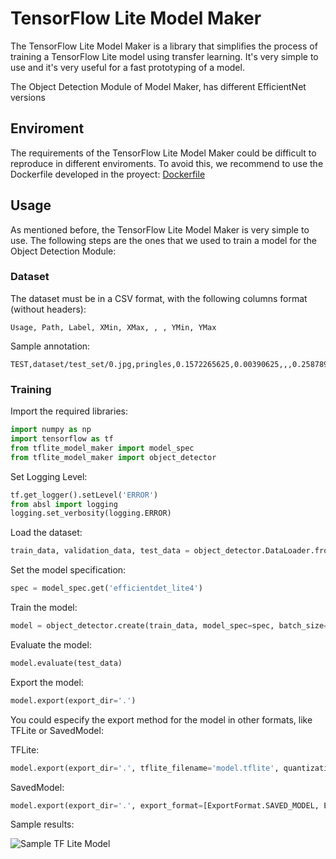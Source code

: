 # TensorFlow Lite Model Maker

The TensorFlow Lite Model Maker is a library that simplifies the process of training a TensorFlow Lite model using transfer learning. It's very simple to use and it's very useful for a fast prototyping of a model. 

The Object Detection Module of Model Maker, has different EfficientNet versions

## Enviroment
The requirements of the TensorFlow Lite Model Maker could be difficult to reproduce in different enviroments. To avoid this, we recommend to use the Dockerfile developed in the proyect: [Dockerfile](https://github.com/RoBorregos/model-maker-dnn/blob/main/Dockerfile)

## Usage
As mentioned before, the TensorFlow Lite Model Maker is very simple to use. The following steps are the ones that we used to train a model for the Object Detection Module:

### Dataset
The dataset must be in a CSV format, with the following columns format (without headers):
```csv
Usage, Path, Label, XMin, XMax, , , YMin, YMax
```
Sample annotation: 
```
TEST,dataset/test_set/0.jpg,pringles,0.1572265625,0.00390625,,,0.2587890625,0.15885416666666666
```

### Training

Import the required libraries:
```python
import numpy as np
import tensorflow as tf
from tflite_model_maker import model_spec
from tflite_model_maker import object_detector
```

Set Logging Level:
```python
tf.get_logger().setLevel('ERROR')
from absl import logging
logging.set_verbosity(logging.ERROR)
```

Load the dataset:
```python
train_data, validation_data, test_data = object_detector.DataLoader.from_csv('dataset.csv')
```

Set the model specification:
```python
spec = model_spec.get('efficientdet_lite4')
```

Train the model:
```python
model = object_detector.create(train_data, model_spec=spec, batch_size=8, epochs=100, train_whole_model=True, validation_data=validation_data)
```

Evaluate the model:
```python
model.evaluate(test_data)
```

Export the model:
```python
model.export(export_dir='.')
```
You could especify the export method for the model in other formats, like TFLite or SavedModel:

TFLite:
```python
model.export(export_dir='.', tflite_filename='model.tflite', quantization_config=QuantizationConfig.for_float16(), export_format=[ExportFormat.TFLITE])
```

SavedModel:
```python
model.export(export_dir='.', export_format=[ExportFormat.SAVED_MODEL, ExportFormat.LABEL])
```

Sample results:

![Sample TF Lite Model](../../../../assets/home/ObjectDetection/TFLite.png)